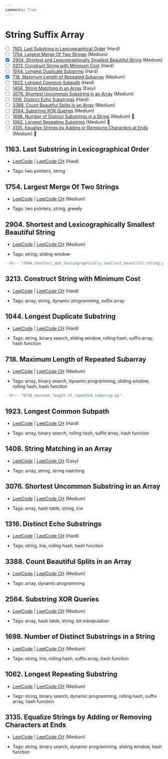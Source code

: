 ```yaml
---
comments: True
---
```


# String Suffix Array

- [ ] [1163. Last Substring in Lexicographical Order](https://leetcode.cn/problems/last-substring-in-lexicographical-order/) (Hard)
- [ ] [1754. Largest Merge Of Two Strings](https://leetcode.cn/problems/largest-merge-of-two-strings/) (Medium)
- [x] [2904. Shortest and Lexicographically Smallest Beautiful String](https://leetcode.cn/problems/shortest-and-lexicographically-smallest-beautiful-string/) (Medium)
- [ ] [3213. Construct String with Minimum Cost](https://leetcode.cn/problems/construct-string-with-minimum-cost/) (Hard)
- [ ] [1044. Longest Duplicate Substring](https://leetcode.cn/problems/longest-duplicate-substring/) (Hard)
- [x] [718. Maximum Length of Repeated Subarray](https://leetcode.cn/problems/maximum-length-of-repeated-subarray/) (Medium)
- [ ] [1923. Longest Common Subpath](https://leetcode.cn/problems/longest-common-subpath/) (Hard)
- [ ] [1408. String Matching in an Array](https://leetcode.cn/problems/string-matching-in-an-array/) (Easy)
- [ ] [3076. Shortest Uncommon Substring in an Array](https://leetcode.cn/problems/shortest-uncommon-substring-in-an-array/) (Medium)
- [ ] [1316. Distinct Echo Substrings](https://leetcode.cn/problems/distinct-echo-substrings/) (Hard)
- [ ] [3388. Count Beautiful Splits in an Array](https://leetcode.cn/problems/count-beautiful-splits-in-an-array/) (Medium)
- [ ] [2564. Substring XOR Queries](https://leetcode.cn/problems/substring-xor-queries/) (Medium)
- [ ] [1698. Number of Distinct Substrings in a String](https://leetcode.cn/problems/number-of-distinct-substrings-in-a-string/) (Medium) 👑
- [ ] [1062. Longest Repeating Substring](https://leetcode.cn/problems/longest-repeating-substring/) (Medium) 👑
- [ ] [3135. Equalize Strings by Adding or Removing Characters at Ends](https://leetcode.cn/problems/equalize-strings-by-adding-or-removing-characters-at-ends/) (Medium) 👑

## 1163. Last Substring in Lexicographical Order

-   [LeetCode](https://leetcode.com/problems/last-substring-in-lexicographical-order/) | [LeetCode CH](https://leetcode.cn/problems/last-substring-in-lexicographical-order/) (Hard)

-   Tags: two pointers, string

## 1754. Largest Merge Of Two Strings

-   [LeetCode](https://leetcode.com/problems/largest-merge-of-two-strings/) | [LeetCode CH](https://leetcode.cn/problems/largest-merge-of-two-strings/) (Medium)

-   Tags: two pointers, string, greedy

## 2904. Shortest and Lexicographically Smallest Beautiful String

-   [LeetCode](https://leetcode.com/problems/shortest-and-lexicographically-smallest-beautiful-string/) | [LeetCode CH](https://leetcode.cn/problems/shortest-and-lexicographically-smallest-beautiful-string/) (Medium)

-   Tags: string, sliding window

```python title="2904. Shortest and Lexicographically Smallest Beautiful String - Python Solution"
--8<-- "2904_shortest_and_lexicographically_smallest_beautiful_string.py"
```

## 3213. Construct String with Minimum Cost

-   [LeetCode](https://leetcode.com/problems/construct-string-with-minimum-cost/) | [LeetCode CH](https://leetcode.cn/problems/construct-string-with-minimum-cost/) (Hard)

-   Tags: array, string, dynamic programming, suffix array

## 1044. Longest Duplicate Substring

-   [LeetCode](https://leetcode.com/problems/longest-duplicate-substring/) | [LeetCode CH](https://leetcode.cn/problems/longest-duplicate-substring/) (Hard)

-   Tags: string, binary search, sliding window, rolling hash, suffix array, hash function

## 718. Maximum Length of Repeated Subarray

-   [LeetCode](https://leetcode.com/problems/maximum-length-of-repeated-subarray/) | [LeetCode CH](https://leetcode.cn/problems/maximum-length-of-repeated-subarray/) (Medium)

-   Tags: array, binary search, dynamic programming, sliding window, rolling hash, hash function

```python title="718. Maximum Length of Repeated Subarray - Python Solution"
--8<-- "0718_maximum_length_of_repeated_subarray.py"
```

## 1923. Longest Common Subpath

-   [LeetCode](https://leetcode.com/problems/longest-common-subpath/) | [LeetCode CH](https://leetcode.cn/problems/longest-common-subpath/) (Hard)

-   Tags: array, binary search, rolling hash, suffix array, hash function

## 1408. String Matching in an Array

-   [LeetCode](https://leetcode.com/problems/string-matching-in-an-array/) | [LeetCode CH](https://leetcode.cn/problems/string-matching-in-an-array/) (Easy)

-   Tags: array, string, string matching

## 3076. Shortest Uncommon Substring in an Array

-   [LeetCode](https://leetcode.com/problems/shortest-uncommon-substring-in-an-array/) | [LeetCode CH](https://leetcode.cn/problems/shortest-uncommon-substring-in-an-array/) (Medium)

-   Tags: array, hash table, string, trie

## 1316. Distinct Echo Substrings

-   [LeetCode](https://leetcode.com/problems/distinct-echo-substrings/) | [LeetCode CH](https://leetcode.cn/problems/distinct-echo-substrings/) (Hard)

-   Tags: string, trie, rolling hash, hash function

## 3388. Count Beautiful Splits in an Array

-   [LeetCode](https://leetcode.com/problems/count-beautiful-splits-in-an-array/) | [LeetCode CH](https://leetcode.cn/problems/count-beautiful-splits-in-an-array/) (Medium)

-   Tags: array, dynamic programming

## 2564. Substring XOR Queries

-   [LeetCode](https://leetcode.com/problems/substring-xor-queries/) | [LeetCode CH](https://leetcode.cn/problems/substring-xor-queries/) (Medium)

-   Tags: array, hash table, string, bit manipulation

## 1698. Number of Distinct Substrings in a String

-   [LeetCode](https://leetcode.com/problems/number-of-distinct-substrings-in-a-string/) | [LeetCode CH](https://leetcode.cn/problems/number-of-distinct-substrings-in-a-string/) (Medium)

-   Tags: string, trie, rolling hash, suffix array, hash function

## 1062. Longest Repeating Substring

-   [LeetCode](https://leetcode.com/problems/longest-repeating-substring/) | [LeetCode CH](https://leetcode.cn/problems/longest-repeating-substring/) (Medium)

-   Tags: string, binary search, dynamic programming, rolling hash, suffix array, hash function

## 3135. Equalize Strings by Adding or Removing Characters at Ends

-   [LeetCode](https://leetcode.com/problems/equalize-strings-by-adding-or-removing-characters-at-ends/) | [LeetCode CH](https://leetcode.cn/problems/equalize-strings-by-adding-or-removing-characters-at-ends/) (Medium)

-   Tags: string, binary search, dynamic programming, sliding window, hash function
